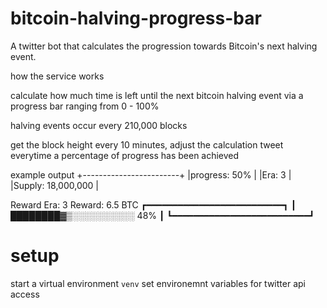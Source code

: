 # bitcoin-halving-progress-bar
A twitter bot that calculates the progression towards Bitcoin's next halving event.


how the service works

calculate how much time is left until the next bitcoin halving event via a progress bar ranging from 0 - 100%

halving events occur every 210,000 blocks

get the block height every 10 minutes,
adjust the calculation
tweet everytime a percentage of progress has been achieved

example output
+------------------------+
|progress: 50%           |
|Era: 3                  |
|Supply: 18,000,000      |


Reward Era: 3
Reward: 6.5 BTC
┏━━━━━━━━━━━━━━━━━━━━━━━━━━┓
┃ ████████▓▒░░░░░░░░░░ 48% ┃
┗━━━━━━━━━━━━━━━━━━━━━━━━━━┛

# setup
start a virtual environment
`venv`
set environemnt variables for twitter api access


